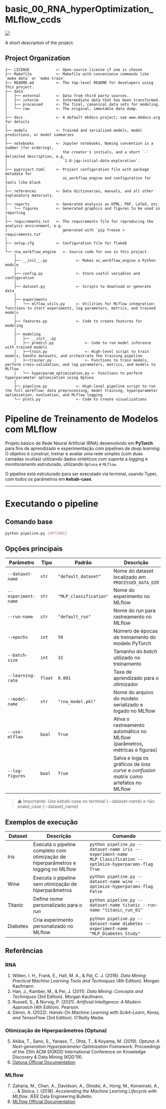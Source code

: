 # basic_00_RNA_hyperOptimization_MLflow_ccds

<a target="_blank" href="https://cookiecutter-data-science.drivendata.org/">
    <img src="https://img.shields.io/badge/CCDS-Project%20template-328F97?logo=cookiecutter" />
</a>

A short description of the project.

## Project Organization

```
├── LICENSE            <- Open-source license if one is chosen
├── Makefile           <- Makefile with convenience commands like `make data` or `make train`
├── README.md          <- The top-level README for developers using this project.
├── data
│   ├── external       <- Data from third party sources.
│   ├── interim        <- Intermediate data that has been transformed.
│   ├── processed      <- The final, canonical data sets for modeling.
│   └── raw            <- The original, immutable data dump.
│
├── docs               <- A default mkdocs project; see www.mkdocs.org for details
│
├── models             <- Trained and serialized models, model predictions, or model summaries
│
├── notebooks          <- Jupyter notebooks. Naming convention is a number (for ordering),
│                         the creator's initials, and a short `-` delimited description, e.g.
│                         `1.0-jqp-initial-data-exploration`.
│
├── pyproject.toml     <- Project configuration file with package metadata for 
│                         ai_workflow_engine and configuration for tools like black
│
├── references         <- Data dictionaries, manuals, and all other explanatory materials.
│
├── reports            <- Generated analysis as HTML, PDF, LaTeX, etc.
│   └── figures        <- Generated graphics and figures to be used in reporting
│
├── requirements.txt   <- The requirements file for reproducing the analysis environment, e.g.
│                         generated with `pip freeze > requirements.txt`
│
├── setup.cfg          <- Configuration file for flake8
│
└── rna_workflow_engine   <- Source code for use in this project.
    │
    ├── __init__.py             <- Makes ai_workflow_engine a Python module
    │
    ├── config.py               <- Store useful variables and configuration
    │
    ├── dataset.py              <- Scripts to download or generate data
    │
    ├── experiments                
    │   └── mlflow_utils.py     <- Utilities for MLflow integration: functions to start experiments, log parameters, metrics, and trained models
    │
    ├── features.py             <- Code to create features for modeling
    │
    ├── modeling                
    │   ├── __init__.py 
    │   ├── predict.py              <- Code to run model inference with trained models          
    │   ├──train.py                 <- High-level script to train models, handle datasets, and orchestrate the training pipeline
    │   ├──trainer.py               <- Functions to train models, perform cross-validation, and log parameters, metrics, and models to MLflow
    │   └── hyperparam_optimization.py <- Functions to perform hyperparameter optimization using Optuna
    │
    ├── pipeline.py             <- High-level pipeline script to run the full workflow: data preprocessing, model training, hyperparameter optimization, evaluation, and MLflow logging
    └── plots.py                <- Code to create visualizations
```

# Pipeline de Treinamento de Modelos com MLflow

Projeto básico de Rede Neural Artificial (RNA) desenvolvido em **PyTorch** para fins de aprendizado e experimentação com pipelines de *deep learning*.  
O objetivo é construir, treinar e avaliar uma rede simples (com duas camadas ocultas) utilizando dados sintéticos com suporte a *logging* e *monitoramento* estruturado, utilizando  `Optuna` e `MLflow`.


O pipeline está estruturado para ser executado via terminal, usando Typer, com todos os parâmetros em **kebab-case**.

---
# Executando o pipeline
## Comando base
```bash
python pipeline.py [OPTIONS]
```

## Opções principais
| Parâmetro           | Tipo    | Padrão              | Descrição                                                                              |
| ------------------- | ------- | ------------------- | -------------------------------------------------------------------------------------- |
| `--dataset-name`    | `str`   | `"default_dataset"` | Nome do dataset localizado em `PROCESSED_DATA_DIR`                                     |
| `--experiment-name` | `str`   | `"MLP_classification"` | Nome do experimento no MLflow                                                          |
| `--run-name`        | `str`   | `"default_run"`     | Nome do *run* para rastreamento no MLflow                                              |
| `--epochs`          | `int`   | `50`                | Número de épocas de treinamento do modelo PyTorch                                      |
| `--batch-size`      | `int`   | `32`                | Tamanho do *batch* utilizado no treinamento                                            |
| `--learning-rate`   | `float` | `0.001`             | Taxa de aprendizado para o otimizador                                                  |
| `--model-name`      | `str`   | `"rna_model.pkl"`   | Nome do arquivo do modelo serializado e logado no MLflow                               |
| `--use-mlflow`      | `bool`  | `True`              | Ativa o rastreamento automático no MLflow (parâmetros, métricas e figuras)             |
| `--log-figures`     | `bool`  | `True`              | Salva e loga os gráficos de *loss curve* e *confusion matrix* como artefatos no MLflow |

> ⚠️ Importante: Use kebab-case no terminal (--dataset-name) e não snake_case (--dataset_name).

## Exemplos de execução
| Dataset  | Descrição                                                                         | Comando                                                                                                        |
| -------- | --------------------------------------------------------------------------------- | -------------------------------------------------------------------------------------------------------------- |
| Iris     | Executa o pipeline completo com otimização de hiperparâmetros e logging no MLflow | `python pipeline.py --dataset-name iris --experiment-name MLP_Classification --optimize-hyperparams-flag True` |
| Wine     | Executa o pipeline sem otimização de hiperparâmetros                              | `python pipeline.py --dataset-name wine --optimize-hyperparams-flag False`                                     |
| Titanic  | Define nome personalizado para o *run*                                            | `python pipeline.py --dataset-name titanic --run-name "titanic_run_01"`                                        |
| Diabetes | Cria experimento personalizado no MLflow                                          | `python pipeline.py --dataset-name diabetes --experiment-name "MLP_Diabetes_Study"`                            |

## Referências

### RNA
1. Witten, I. H., Frank, E., Hall, M. A., & Pal, C. J. (2016). *Data Mining: Practical Machine Learning Tools and Techniques* (4th Edition). Morgan Kaufmann.  
2. Han, J., Kamber, M., & Pei, J. (2011). *Data Mining: Concepts and Techniques* (3rd Edition). Morgan Kaufmann.  
3. Russell, S., & Norvig, P. (2021). *Artificial Intelligence: A Modern Approach* (4th Edition). Pearson.  
4. Géron, A. (2022). *Hands-On Machine Learning with Scikit-Learn, Keras, and TensorFlow* (3rd Edition). O’Reilly Media.

### Otimização de Hiperparâmetros (Optuna)
5. Akiba, T., Sano, S., Yanase, T., Ohta, T., & Koyama, M. (2019). *Optuna: A Next-generation Hyperparameter Optimization Framework*. Proceedings of the 25th ACM SIGKDD International Conference on Knowledge Discovery & Data Mining (KDD’19).  
6. [Optuna Official Documentation](https://optuna.org/)

### MLflow
7. Zaharia, M., Chen, A., Davidson, A., Ghodsi, A., Hong, M., Konwinski, A., … & Stoica, I. (2018). *Accelerating the Machine Learning Lifecycle with MLflow*. IEEE Data Engineering Bulletin.  
8. [MLflow Official Documentation](https://mlflow.org/)
